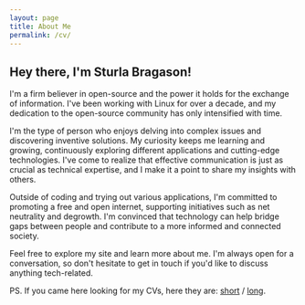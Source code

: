 ```yaml
---
layout: page
title: About Me
permalink: /cv/
---
```


## Hey there, I'm Sturla Bragason!

I'm a firm believer in open-source and the power it holds for the exchange of information. I've been working with Linux for over a decade, and my dedication to the open-source community has only intensified with time.

I'm the type of person who enjoys delving into complex issues and discovering inventive solutions. My curiosity keeps me learning and growing, continuously exploring different applications and cutting-edge technologies. I've come to realize that effective communication is just as crucial as technical expertise, and I make it a point to share my insights with others.

Outside of coding and trying out various applications, I'm committed to promoting a free and open internet, supporting initiatives such as net neutrality and degrowth. I'm convinced that technology can help bridge gaps between people and contribute to a more informed and connected society.

Feel free to explore my site and learn more about me. I'm always open for a conversation, so don't hesitate to get in touch if you'd like to discuss anything tech-related.

PS. If you came here looking for my CVs, here they are: [short](https://sturlabragason.github.io/cv/sturlabragason_onepager.pdf) / [long](https://sturlabragason.github.io/cv/sturlabragason.pdf).
